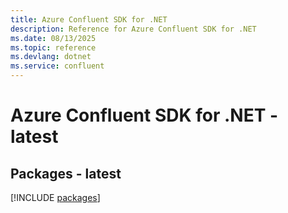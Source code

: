 ```yaml
---
title: Azure Confluent SDK for .NET
description: Reference for Azure Confluent SDK for .NET
ms.date: 08/13/2025
ms.topic: reference
ms.devlang: dotnet
ms.service: confluent
---
```

# Azure Confluent SDK for .NET - latest
## Packages - latest
[!INCLUDE [packages](confluent-index.md)]